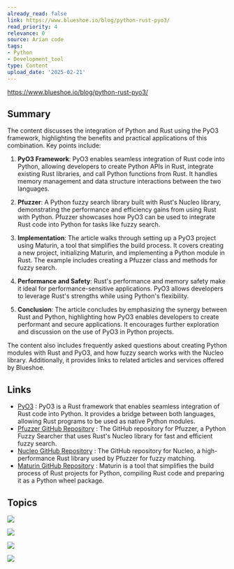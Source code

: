 ```yaml
---
already_read: false
link: https://www.blueshoe.io/blog/python-rust-pyo3/
read_priority: 4
relevance: 0
source: Arian code
tags:
- Python
- Development_tool
type: Content
upload_date: '2025-02-21'
---
```


https://www.blueshoe.io/blog/python-rust-pyo3/
## Summary

The content discusses the integration of Python and Rust using the PyO3 framework, highlighting the benefits and practical applications of this combination. Key points include:

1. **PyO3 Framework**: PyO3 enables seamless integration of Rust code into Python, allowing developers to create Python APIs in Rust, integrate existing Rust libraries, and call Python functions from Rust. It handles memory management and data structure interactions between the two languages.

2. **Pfuzzer**: A Python fuzzy search library built with Rust's Nucleo library, demonstrating the performance and efficiency gains from using Rust with Python. Pfuzzer showcases how PyO3 can be used to integrate Rust code into Python for tasks like fuzzy search.

3. **Implementation**: The article walks through setting up a PyO3 project using Maturin, a tool that simplifies the build process. It covers creating a new project, initializing Maturin, and implementing a Python module in Rust. The example includes creating a Pfuzzer class and methods for fuzzy search.

4. **Performance and Safety**: Rust's performance and memory safety make it ideal for performance-sensitive applications. PyO3 allows developers to leverage Rust's strengths while using Python's flexibility.

5. **Conclusion**: The article concludes by emphasizing the synergy between Rust and Python, highlighting how PyO3 enables developers to create performant and secure applications. It encourages further exploration and discussion on the use of PyO3 in Python projects.

The content also includes frequently asked questions about creating Python modules with Rust and PyO3, and how fuzzy search works with the Nucleo library. Additionally, it provides links to related articles and services offered by Blueshoe.
## Links

- [PyO3](https://pyo3.rs) : PyO3 is a Rust framework that enables seamless integration of Rust code into Python. It provides a bridge between both languages, allowing Rust programs to be used as native Python modules.
- [Pfuzzer GitHub Repository](https://github.com/Blueshoe/pfuzzer) : The GitHub repository for Pfuzzer, a Python Fuzzy Searcher that uses Rust's Nucleo library for fast and efficient fuzzy search.
- [Nucleo GitHub Repository](https://github.com/helix-editor/nucleo) : The GitHub repository for Nucleo, a high-performance Rust library used by Pfuzzer for fuzzy matching.
- [Maturin GitHub Repository](https://github.com/PyO3/maturin) : Maturin is a tool that simplifies the build process of Rust projects for Python, compiling Rust code and preparing it as a Python wheel package.

## Topics

![](topics/Library/PyO3)

![](topics/Library/Pfuzzer)

![](topics/Library/Nucleo)

![](topics/Tool/Maturin)